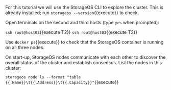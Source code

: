 For this tutorial we will use the StorageOS CLI to explore the cluster. This is
already installed; run `storageos --version`{{execute}} to check.

Open terminals on the second and third hosts (type `yes` when prompted):

`ssh root@host02`{{execute T2}}
`ssh root@host03`{{execute T3}}

Use `docker ps`{{execute}} to check that the StorageOS container is running on all three nodes.

On start-up, StorageOS nodes communicate with each other to discover the overall
status of the cluster and establish consensus. List the nodes in this cluster:

`storageos node ls --format "table {{.Name}}\t{{.Address}}\t{{.Capacity}}"`{{execute}}
